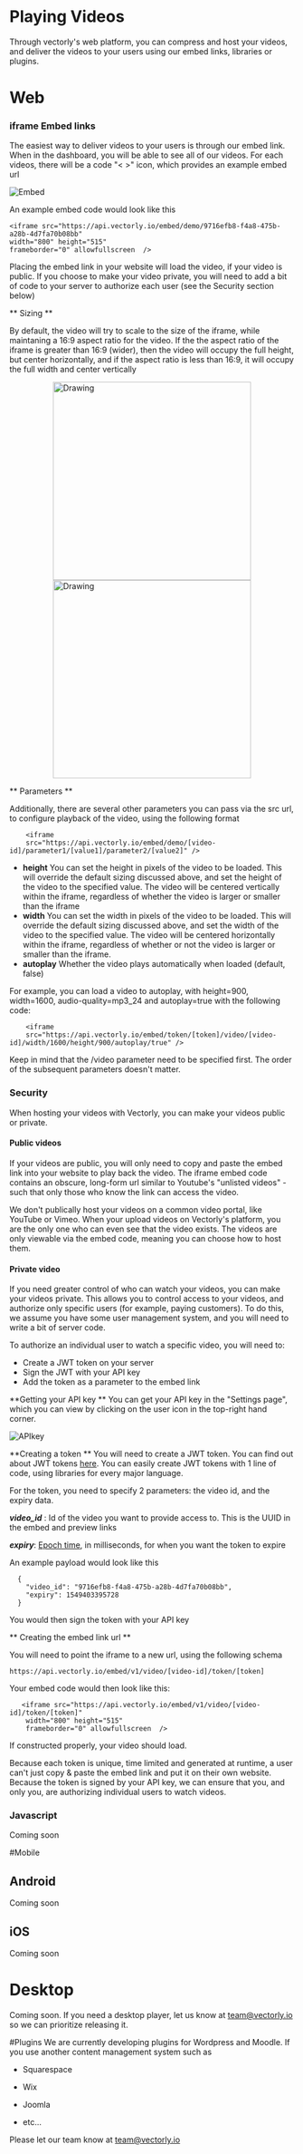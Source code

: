 # Playing Videos

Through vectorly's web platform, you can compress and host your videos, and deliver the videos to your users using our embed links, libraries or plugins.

# Web

### iframe Embed links

The easiest way to deliver videos to your users is through our embed link. When in the dashboard, you will be able to see all of our videos. For each videos, there will be a code "< >" icon, which provides an example embed url


![Embed](img/embed.png) 


An example embed code would look like this

    <iframe src="https://api.vectorly.io/embed/demo/9716efb8-f4a8-475b-a28b-4d7fa70b08bb"  
    width="800" height="515" 
    frameborder="0" allowfullscreen  />


Placing the embed link in your website will load the video, if your video is public. If you choose to make your video private, you will need to add a bit of code to your server to authorize each user (see the Security section below)


** Sizing **

By default, the video will try to scale to the size of the iframe, while maintaning a 16:9 aspect ratio for the video. If the the aspect ratio of the iframe is greater than 16:9 (wider), then the video will occupy the full height, but center horizontally, and if the aspect ratio is less than 16:9, it will occupy the full width and center vertically

<img src="../img/iframe_example.png" alt="Drawing" style="height: 350px; display: block; margin: auto;"/>

<img src="../img/iframe_example_2.png" alt="Drawing" style="height: 350px; display: block; margin: auto;"/>

** Parameters **

Additionally, there are several other parameters you can pass via the src url, to configure playback of the video, using the following format

        <iframe
        src="https://api.vectorly.io/embed/demo/[video-id]/parameter1/[value1]/parameter2/[value2]" />


* **height** You can set the height in pixels of the video to be loaded. This will override the default sizing discussed above, and set the height of the video to the specified value. The video will be centered vertically within the iframe, regardless of whether the video is larger or smaller than the iframe
* **width** You can set the width in pixels of the video to be loaded. This will override the default sizing discussed above, and set the width of the video to the specified value.  The video will be centered horizontally within the iframe, regardless of whether or not the video is larger or smaller than the iframe.
* **autoplay** Whether the video plays automatically when loaded (default, false)

For example, you can load a video to autoplay, with height=900, width=1600, audio-quality=mp3_24 and autoplay=true with the following code:

        <iframe
        src="https://api.vectorly.io/embed/token/[token]/video/[video-id]/width/1600/height/900/autoplay/true" />


Keep in mind that the /video parameter need to be specified first.  The order of the subsequent parameters doesn't matter.


### Security

When hosting your videos with Vectorly, you can make your videos public or private. 

#### Public videos
If your videos are public, you will only need to copy and paste the embed link into your website to play back the video. The iframe embed code contains an obscure, long-form url similar to Youtube's "unlisted videos" - such that only those who know the link can access the video. 

We don't publically host your videos on a common video portal, like YouTube or Vimeo. When your upload videos on Vectorly's platform, you are the only one who can even see that the video exists. The videos are only viewable via the embed code, meaning you can choose how to host them.

#### Private video
If you need greater control of who can watch your videos, you can make your videos private. This allows you to control access to your videos, and authorize only specific users (for example, paying customers). To do this, we assume you have some user management system, and you will need to write a bit of server code.

To authorize an individual user to watch a specific video, you will need to:
* Create a JWT token on your server
* Sign the JWT with your API key
* Add the token as a parameter to the embed link

**Getting your API key ** 
You can get your API key in the "Settings page", which you can view by clicking on the user icon in the top-right hand corner. 


![APIkey](img/apikey.png) 


**Creating a token ** 
You will need to create a JWT token. You can find out about JWT tokens [here](https://jwt.io/). You can easily create JWT tokens with 1 line of code, using libraries for every major language.

For the token, you need to specify 2 parameters: the video id, and the expiry data.

***video_id*** : Id of the video you want to provide access to. This is the UUID in the embed and preview links

***expiry***: [Epoch time](https://en.wikipedia.org/wiki/Unix_time), in milliseconds, for when you want the token to expire

An example payload would look like this

      {
        "video_id": "9716efb8-f4a8-475b-a28b-4d7fa70b08bb",
        "expiry": 1549403395728
      }

You would then sign the token with your API key


** Creating the embed link url **

You will need to point the iframe to a new url, using the following schema

    https://api.vectorly.io/embed/v1/video/[video-id]/token/[token]
    
Your embed code would then look like this:

       <iframe src="https://api.vectorly.io/embed/v1/video/[video-id]/token/[token]"  
        width="800" height="515" 
        frameborder="0" allowfullscreen  />
    
If constructed properly, your video should load. 

Because each token is unique, time limited and generated at runtime, a user can't just copy & paste the embed link and put it on their own website. Because the token is signed by your API key, we can ensure that you, and only you, are authorizing individual users to watch videos.




### Javascript


Coming soon


#Mobile


## Android

Coming soon


## iOS
Coming soon


# Desktop

Coming soon. If you need a desktop player, let us know at <team@vectorly.io> so we can prioritize releasing it.


#Plugins
We are currently developing plugins for Wordpress and Moodle. If you use another content management system such as

* Squarespace

* Wix

* Joomla

* etc...

Please let our team know at <team@vectorly.io> 



<script>
    window.intercomSettings = {
        app_id: "g1cpn78z"
    };
</script>
<script>(function(){var w=window;var ic=w.Intercom;if(typeof ic==="function"){ic('reattach_activator');ic('update',w.intercomSettings);}else{var d=document;var i=function(){i.c(arguments);};i.q=[];i.c=function(args){i.q.push(args);};w.Intercom=i;var l=function(){var s=d.createElement('script');s.type='text/javascript';s.async=true;s.src='https://widget.intercom.io/widget/g1cpn78z';var x=d.getElementsByTagName('script')[0];x.parentNode.insertBefore(s,x);};if(w.attachEvent){w.attachEvent('onload',l);}else{w.addEventListener('load',l,false);}}})();</script>
